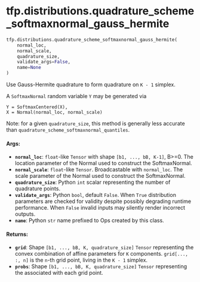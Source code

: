 <div itemscope itemtype="http://developers.google.com/ReferenceObject">
<meta itemprop="name" content="tfp.distributions.quadrature_scheme_softmaxnormal_gauss_hermite" />
<meta itemprop="path" content="Stable" />
</div>

# tfp.distributions.quadrature_scheme_softmaxnormal_gauss_hermite

``` python
tfp.distributions.quadrature_scheme_softmaxnormal_gauss_hermite(
    normal_loc,
    normal_scale,
    quadrature_size,
    validate_args=False,
    name=None
)
```

Use Gauss-Hermite quadrature to form quadrature on `K - 1` simplex.

A `SoftmaxNormal` random variable `Y` may be generated via

```
Y = SoftmaxCentered(X),
X = Normal(normal_loc, normal_scale)
```

Note: for a given `quadrature_size`, this method is generally less accurate
than `quadrature_scheme_softmaxnormal_quantiles`.

#### Args:

* <b>`normal_loc`</b>: `float`-like `Tensor` with shape `[b1, ..., bB, K-1]`, B>=0.
    The location parameter of the Normal used to construct the SoftmaxNormal.
* <b>`normal_scale`</b>: `float`-like `Tensor`. Broadcastable with `normal_loc`.
    The scale parameter of the Normal used to construct the SoftmaxNormal.
* <b>`quadrature_size`</b>: Python `int` scalar representing the number of quadrature
    points.
* <b>`validate_args`</b>: Python `bool`, default `False`. When `True` distribution
    parameters are checked for validity despite possibly degrading runtime
    performance. When `False` invalid inputs may silently render incorrect
    outputs.
* <b>`name`</b>: Python `str` name prefixed to Ops created by this class.


#### Returns:

* <b>`grid`</b>: Shape `[b1, ..., bB, K, quadrature_size]` `Tensor` representing the
    convex combination of affine parameters for `K` components.
    `grid[..., :, n]` is the `n`-th grid point, living in the `K - 1` simplex.
* <b>`probs`</b>:  Shape `[b1, ..., bB, K, quadrature_size]` `Tensor` representing the
    associated with each grid point.